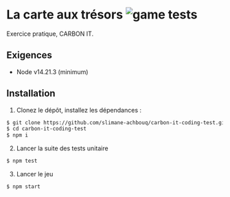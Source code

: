 # La carte aux trésors ![game tests](https://github.com/slimane-achbouq/carbon-it-coding-test/actions/workflows/game-tests.yml/badge.svg)

Exercice pratique, CARBON IT.

## Exigences

- Node v14.21.3 (minimum)

## Installation
1. Clonez le dépôt, installez les dépendances :
```sh
$ git clone https://github.com/slimane-achbouq/carbon-it-coding-test.git
$ cd carbon-it-coding-test
$ npm i
```

2. Lancer la suite des tests unitaire
```sh
$ npm test
```

3. Lancer le jeu
```sh
$ npm start
```


